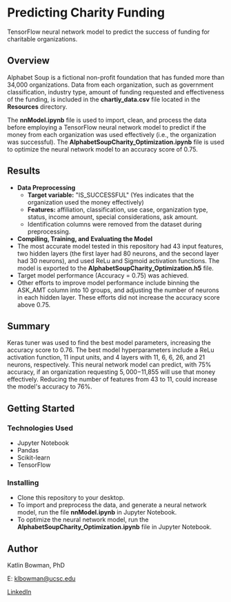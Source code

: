 # Predicting Charity Funding

TensorFlow neural network model to predict the success of funding for charitable organizations. 

## Overview

Alphabet Soup is a fictional non-profit foundation that has funded more than 34,000 organizations. Data from each organization, such as government classification, industry type, amount of funding requested and effectiveness of the funding, is included in the **chartiy_data.csv** file located in the **Resources** directory.   

The **nnModel.ipynb** file is used to import, clean, and process the data before employing a TensorFlow neural network model to predict if the money from each organization was used effectively (i.e., the organization was successful). The **AlphabetSoupCharity_Optimization.ipynb** file is used to optimize the neural network model to an accuracy score of 0.75.

## Results
* **Data Preprocessing**
  * **Target variable:** "IS_SUCCESSFUL" (Yes indicates that the organization used the money effectively)
  * **Features:** affiliation, classification, use case, organization type, status, income amount, special considerations, ask amount.
  * Identification columns were removed from the dataset during preprocessing.
* **Compiling, Training, and Evaluating the Model**
 * The most accurate model tested in this repository had 43 input features, two hidden layers (the first layer had 80 neurons, and the second layer had 30 neurons), and used ReLu and Sigmoid activation functions. The model is exported to the **AlphabetSoupCharity_Optimization.h5** file.
 * Target model performance (Accuracy = 0.75) was achieved.
 * Other efforts to improve model performance include binning the ASK_AMT column into 10 groups, and adjusting the number of neurons in each hidden layer. These efforts did not increase the accuracy score above 0.75. 

## Summary
Keras tuner was used to find the best model parameters, increasing the accuracy score to 0.76. The best model hyperparameters include a ReLu activation function, 11 input units, and 4 layers with 11, 6, 6, 26, and 21 neurons, respectively. This neural network model can predict, with 75% accuracy, if an organization requesting $5,000-$11,855 will use that money effectively. Reducing the number of features from 43 to 11, could increase the model's accuracy to 76%.  

## Getting Started

### Technologies Used 

* Jupyter Notebook
* Pandas 
* Scikit-learn
* TensorFlow 

### Installing

* Clone this repository to your desktop.
* To import and preprocess the data, and generate a neural network model, run the file **nnModel.ipynb** in Jupyter Notebook.
* To optimize the neural network model, run the **AlphabetSoupCharity_Optimization.ipynb** file in Jupyter Notebook.

## Author

Katlin Bowman, PhD

E: klbowman@ucsc.edu

[LinkedIn](https://www.linkedin.com/in/katlin-bowman/)
